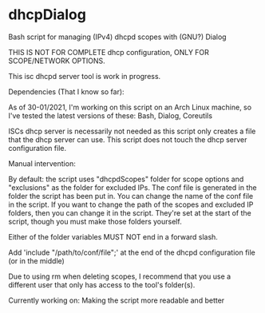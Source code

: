 # dhcpDialog
Bash script for managing (IPv4) dhcpd scopes with (GNU?) Dialog

THIS IS NOT FOR COMPLETE dhcp configuration, ONLY FOR SCOPE/NETWORK OPTIONS.

This isc dhcpd server tool is work in progress.

Dependencies (That I know so far):

As of 30-01/2021, I'm working on this script on an Arch Linux machine, so I've tested the latest versions of these: Bash, Dialog, Coreutils

ISCs dhcp server is necessarily not needed as this script only creates a file that the dhcp server can use. This script does not touch the dhcp server configuration file.

Manual intervention:

By default: the script uses "dhcpdScopes" folder for scope options and "exclusions" as the folder for excluded IPs. The conf file is generated in the folder the script has been put in. You can change the name of the conf file in the script. If you want to change the path of the scopes and excluded IP folders, then you can change it in the script. They're set at the start of the script, though you must make those folders yourself.

Either of the folder variables MUST NOT end in a forward slash.

Add 'include "/path/to/conf/file";' at the end of the dhcpd configuration file (or in the middle)

Due to using rm when deleting scopes, I recommend that you use a different user that only has access to the tool's folder(s).

Currently working on: Making the script more readable and better
